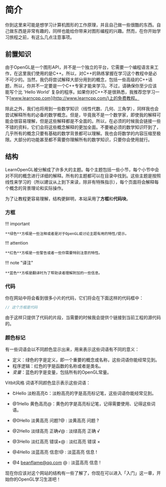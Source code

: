 # 简介

你到这里来可能是想学习计算机图形的工作原理，并且自己做一些很酷的东西。自己做东西是非常有趣的，同样也能给你带来对图形编程的兴趣。然而，在你开始学习旅程之前，有这么几点注意事项。

## 前置知识

由于OpenGL是一个图形API，并不是一个独立的平台，它需要一个编程语言来工作，在这里我们使用的是C++。所以，对C++的熟练掌握在学习这个教程中是必不可少的。当然，我仍将尝试解释大部分用到的概念，包括一些高级的C++话题，所以，你并不一定要是一个C++专家才能来学习。不过，请确保你至少应该能写个比 'Hello World' 复杂的程序。如果你对C++不是很熟悉，我推荐您学习一下[www.learncpp.com](http://www.learncpp.com/)上的免费教程。

除此之外，我们也将用到一些数学知识（线性代数、几何、三角学），同样我也会尝试解释所有的必备的数学概念。但是，毕竟我不是一个数学家，即使我的解释可能会很容易理解，但是这些解释都是不全面的。所以，在必须的时候我会链接一些不错的资料，它们会将这些概念解释的更加全面。不要被必须的数学知识吓到了，几乎所有的概念只要有基础的数学背景都可以理解。我也会将数学的内容压缩至极限。大部分的功能甚至都不需要你理解所有的数学知识，只要你会使用就行。

## 结构

LearnOpenGL被分解成了许多大的主题。每个主题包括一些小节，每个小节中会对不同的概念进行详细的解释。所有的主题都可以在目录中找到。这些主题是按照线性来学习的（所以建议从上到下来读，除非有特殊指示），每个页面将会解释每个概念的背景理论和实际操作。

为了让教程更容易理解，结构更鲜明，本站采用了**方框**和**代码块**。

### 方框

!!! important

	**绿色**方框是一些注释或者是对于OpenGL或讨论主题有用的特性/提示。

!!! attention

	**红色**方框是一些警告或者一些你需要特别注意的特性。

!!! note "译注"

	**蓝色**方框是翻译时为了帮助读者理解附加的一些信息。

### 代码

你在网站中将会看到很多小片的代码，它们将会在下面这样的代码框中：

```c++
// 这个方框是代码
```

由于这样只提供了代码的片段，当需要的时候我会提供个链接到当前工程的源代码的。

### 颜色标记

有一些词语会以不同颜色显示出来，用来表示这些词语有不同的意义：

- <def>定义</def>：绿色的字是定义，即一个重要的概念或名称，这些词语你能经常见到。
- <fun>程序逻辑</fun>：红色的字是函数的名称或者是类名。
- <var>变量</var>：蓝色的字是变量，包括所有的OpenGL常量。

Vitbit风格 词语不同颜色显示表示这些词语：

- ՇHello 淡粉高亮Շ：淡粉高亮的字是高亮标记笔，这些词语你能经常见到。
- @1Hello 黄色高亮@：黄色的字是高亮标记笔，记得需要使用、记得这些词语。
- @0Hello 淡黄高亮 问题?@ : 淡黄高亮 问题 ?
- @2Hello 淡绿高亮 正确√@ : 淡绿高亮 正确 √
- @3Hello 淡红高亮 错误×@ : 淡红高亮 错误 ×
- @4Hello 淡蓝高亮 信息!@ : 淡蓝高亮 信息 !

- @4 beanflame@qq.com @ : 淡蓝高亮 信息 !

现在你应该对这个网站的结构有一些了解了，你现在可以进入「入门」这一章，开始你的OpenGL学习生涯吧！
